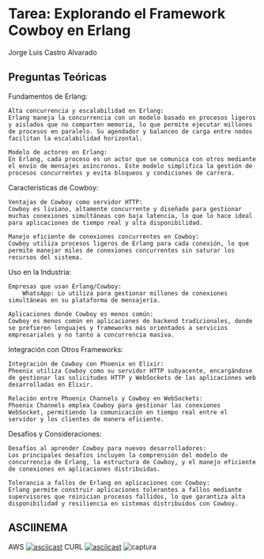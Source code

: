 # Tarea: Explorando el Framework Cowboy en Erlang
Jorge Luis Castro Alvarado
## **Preguntas Teóricas**
Fundamentos de Erlang:

    Alta concurrencia y escalabilidad en Erlang:
    Erlang maneja la concurrencia con un modelo basado en procesos ligeros y aislados que no comparten memoria, lo que permite ejecutar millones de procesos en paralelo. Su agendador y balanceo de carga entre nodos facilitan la escalabilidad horizontal.

    Modelo de actores en Erlang:
    En Erlang, cada proceso es un actor que se comunica con otros mediante el envío de mensajes asíncronos. Este modelo simplifica la gestión de procesos concurrentes y evita bloqueos y condiciones de carrera.

Características de Cowboy:

    Ventajas de Cowboy como servidor HTTP:
    Cowboy es liviano, altamente concurrente y diseñado para gestionar muchas conexiones simultáneas con baja latencia, lo que lo hace ideal para aplicaciones de tiempo real y alta disponibilidad.

    Manejo eficiente de conexiones concurrentes en Cowboy:
    Cowboy utiliza procesos ligeros de Erlang para cada conexión, lo que permite manejar miles de conexiones concurrentes sin saturar los recursos del sistema.

Uso en la Industria:

    Empresas que usan Erlang/Cowboy:
        WhatsApp: Lo utiliza para gestionar millones de conexiones simultáneas en su plataforma de mensajería.
   
    Aplicaciones donde Cowboy es menos común:
    Cowboy es menos común en aplicaciones de backend tradicionales, donde se prefieren lenguajes y frameworks más orientados a servicios empresariales y no tanto a concurrencia masiva.

Integración con Otros Frameworks:

    Integración de Cowboy con Phoenix en Elixir:
    Phoenix utiliza Cowboy como su servidor HTTP subyacente, encargándose de gestionar las solicitudes HTTP y WebSockets de las aplicaciones web desarrolladas en Elixir.

    Relación entre Phoenix Channels y Cowboy en WebSockets:
    Phoenix Channels emplea Cowboy para gestionar las conexiones WebSocket, permitiendo la comunicación en tiempo real entre el servidor y los clientes de manera eficiente.

Desafíos y Consideraciones:

    Desafíos al aprender Cowboy para nuevos desarrolladores:
    Los principales desafíos incluyen la comprensión del modelo de concurrencia de Erlang, la estructura de Cowboy, y el manejo eficiente de conexiones en aplicaciones distribuidas.

    Tolerancia a fallos de Erlang en aplicaciones con Cowboy:
    Erlang permite construir aplicaciones tolerantes a fallos mediante supervisores que reinician procesos fallidos, lo que garantiza alta disponibilidad y resiliencia en sistemas distribuidos con Cowboy.
## ASCIINEMA
AWS
[![asciicast](https://asciinema.org/a/aXdJui48KoHXL9fkV8CVL7kAK.svg)](https://asciinema.org/a/aXdJui48KoHXL9fkV8CVL7kAK)
CURL
[![asciicast](https://asciinema.org/a/gT0Ho4AkzkpPouWnOjRfzYNCn.svg)](https://asciinema.org/a/gT0Ho4AkzkpPouWnOjRfzYNCn)
![captura](https://github.com/user-attachments/assets/8825ed8a-4e21-4e1a-98e1-99c88b3dacbf)
